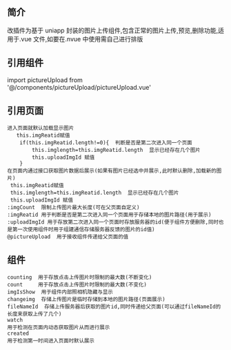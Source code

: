 ## 简介

改插件为基于 uniapp 封装的图片上传组件,包含正常的图片上传,预览,删除功能,适用于.vue 文件,如要在.nvue 中使用需自己进行排版

## 引用组件

import pictureUpload from '@/components/pictureUpload/pictureUpload.vue'

## 引用页面

    进入页面就默认加载显示图片
       this.imgReatid赋值
        if(this.imgReatid.length!=0){  判断是否是第二次进入同一个页面
        	this.imglength=this.imgReatid.length  显示已经存在几个图片
        	this.uploadImgId 赋值
        }
    在页面内通过接口获取图片数据后展示(如果有图片已经选中并展示,此时默认删除,加载新的图片)
     this.imgReatid赋值
     this.imglength=this.imgReatid.length  显示已经存在几个图片
     this.uploadImgId 赋值
    :imgCount  限制上传图片最大长度(可在父页面自定义)
    :imgReatid 用于判断是否是第二次进入同一个页面用于存储本地的图片路径(用于展示)
    :uploadImgId 用于存放第二次进入同一个页面时存放服务器的id(便于组件方便删除,同时也是第一次使用组件时用于组建通信存储服务器反馈的图片的id值)
    @pictureUpload  用于接收组件传递给父页面的值

## 组件

    counting  用于存放点击上传图片时限制的最大数(不断变化)
    count     用于存放点击上传图片时限制的最大数(不变化)
    imgIsShow  用于组件内部照相机隐藏与显示
    changeimg  存储上传图片是临时存储到本地的图片路径(页面展示)
    fileNameId  存储上传服务器后获取的图片id,同时传递给父页面(可以通过fileNameId的长度来获取上传了几个)
    watch
    用于检测在页面内动态获取图片从而进行展示
    created
    用于检测第一时间进入页面时默认展示
